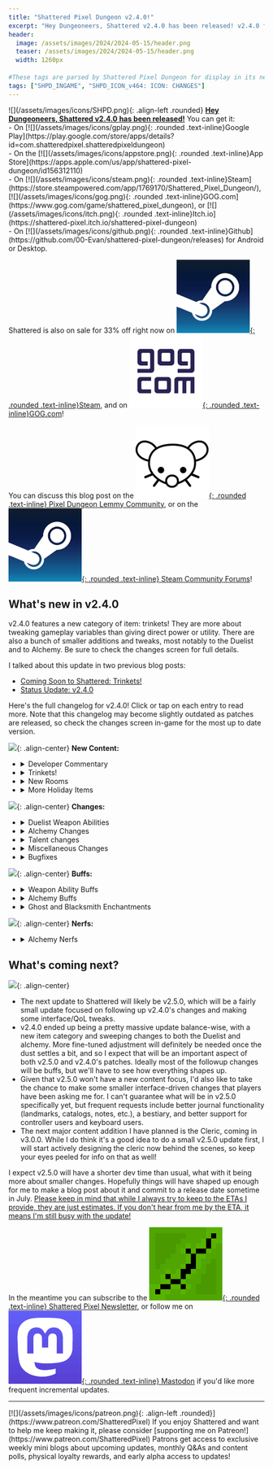 ```yaml
---
title: "Shattered Pixel Dungeon v2.4.0!"
excerpt: "Hey Dungeoneers, Shattered v2.4.0 has been released! v2.4.0 features a new category of item: trinkets! They are more about tweaking gameplay variables than giving direct power or utility. There are also a bunch of smaller additions and tweaks, most notably to the Duelist and to Alchemy. Be sure to check the changes screen for full details."
header:
  image: /assets/images/2024/2024-05-15/header.png
  teaser: /assets/images/2024/2024-05-15/header.png
  width: 1260px

#These tags are parsed by Shattered Pixel Dungeon for display in its news feed
tags: ["SHPD_INGAME", "SHPD_ICON_v464: ICON: CHANGES"]
---
```


<div markdown="1" class="img-text">
![](/assets/images/icons/SHPD.png){: .align-left .rounded} <b><u>Hey Dungeoneers, Shattered v2.4.0 has been released!</u></b> You can get it:<br>- On [![](/assets/images/icons/gplay.png){: .rounded .text-inline}Google Play](https://play.google.com/store/apps/details?id=com.shatteredpixel.shatteredpixeldungeon)<br>- On the [![](/assets/images/icons/appstore.png){: .rounded .text-inline}App Store](https://apps.apple.com/us/app/shattered-pixel-dungeon/id156312110)<br>- On [![](/assets/images/icons/steam.png){: .rounded .text-inline}Steam](https://store.steampowered.com/app/1769170/Shattered_Pixel_Dungeon/), [![](/assets/images/icons/gog.png){: .rounded .text-inline}GOG.com](https://www.gog.com/game/shattered_pixel_dungeon), or [![](/assets/images/icons/itch.png){: .rounded .text-inline}Itch.io](https://shattered-pixel.itch.io/shattered-pixel-dungeon)<br>- On [![](/assets/images/icons/github.png){: .rounded .text-inline}Github](https://github.com/00-Evan/shattered-pixel-dungeon/releases) for Android or Desktop.
</div>

Shattered is also on sale for 33% off right now on [![](/assets/images/icons/steam.png){: .rounded .text-inline}Steam](https://store.steampowered.com/app/1769170/Shattered_Pixel_Dungeon/), and on [![](/assets/images/icons/gog.png){: .rounded .text-inline}GOG.com](https://www.gog.com/game/shattered_pixel_dungeon)!

You can discuss this blog post on the [![](/assets/images/icons/lemmy.png){: .rounded .text-inline} Pixel Dungeon Lemmy Community](https://lemmy.world/post/15433903), or on the [![](/assets/images/icons/steam.png){: .rounded .text-inline} Steam Community Forums](https://steamcommunity.com/app/1769170/eventcomments/4333103687422983939)!

## What's new in v2.4.0

v2.4.0 features a new category of item: trinkets! They are more about tweaking gameplay variables than giving direct power or utility. There are also a bunch of smaller additions and tweaks, most notably to the Duelist and to Alchemy. Be sure to check the changes screen for full details.

I talked about this update in two previous blog posts:
- [Coming Soon to Shattered: Trinkets!](https://shatteredpixel.com/blog/coming-soon-to-shattered-trinkets.html)
- [Status Update: v2.4.0](https://shatteredpixel.com/blog/status-update-v240.html)

Here's the full changelog for v2.4.0! Click or tap on each entry to read more. Note that this changelog may become slightly outdated as patches are released, so check the changes screen in-game for the most up to date version.

![](/assets/images/{{page.date|date:'%Y/%Y-%m-%d'}}/new.png){: .align-center}
**New Content:**
<ul>
<li><details markdown="1"><summary>Developer Commentary</summary><blockquote markdown="1">
- Released May 15th, 2024
- 118 days after Shattered v2.3.0

Dev commentary will be added here in the future.
</blockquote></details></li>
<li><details markdown="1"><summary>Trinkets!</summary><blockquote markdown="1">
**A new category of item has been added: Trinkets!**

Trinkets are a new item type produced and upgraded via alchemical energy, and are more about tweaking gameplay variables than giving direct power or utility.

Look out for a trinket catalyst in the early stages of the game, which you can use at the first alchemy pot to produce one of three trinket options. There are **11 trinkets in total**.
</blockquote></details></li>
<li><details markdown="1"><summary>New Rooms</summary><blockquote markdown="1">
**New standard rooms have been added to the various regions of the game!**

This includes one totally new room per region, and two new variants of entrance/exit rooms per region. Rooms that are mostly empty rectangles are now much less common, and there's a bunch of variety for which rooms can have entrance/exit stairs in them.

Entrance rooms are now also capable of merging with other rooms in a dungeon floor, but there are some guarantees so that enemies won't ever be near you right after descending to a new floor.
</blockquote></details></li>
<li><details markdown="1"><summary>More Holiday Items</summary><blockquote markdown="1">
**I've added more holiday items for the rest of 2024!**

Expect to see some new temporary holiday overrides for cornish pasties for:
- Pride in late June
- Shattered's Birthday in early August
- Pixel Dungeon's Birthday in early December
- New Years in late December and early January

This is in addition to the usual pumpkin pie around Halloween and candy cane around the Winter Holidays.

...I may have also added a tiny little surprise for Rat King's birthday, but that won't appear until 2025.
</blockquote></details></li>
</ul>

![](/assets/images/{{page.date|date:'%Y/%Y-%m-%d'}}/changes.png){: .align-center}
**Changes:**
<ul>
<li><details markdown="1"><summary>Duelist Weapon Abilities</summary><blockquote markdown="1">
I'm making some overarching changes to the Duelist's weapon abilities, to make them stronger and feel more impactful:
- Weapon ability charge speed down by 33%
- Weapon ability charge cap reduced to 2-8, from 3-10
- Weapon abilities buffed across the board
- Some talents adjusted to account for weapon charges being less frequent
- Weapon abilities now directly state their damage ranges
Check the buffs and talent changes section for specific weapon ability and talent changes.

There are also some changes to the Champion subclass to go along with this:
- Champion's two weapons now share a charge count, but Champion gets boosted max charges and charge speed.
- Champion's secondary charge talent has been replaced with a new talent that encourages varied ability use.
</blockquote></details></li>
<li><details markdown="1"><summary>Alchemy Changes</summary><blockquote markdown="1">
I've made a bunch of changes to the alchemy system to streamline things and complement the addition of trinkets:

- Catalysts have been removed entirely, recipes that required one now simply cost 8 or 9 more energy.
- A new unstable brew and spell have been added, which give random potion/scroll effects.
- Aqua Blast and Featherfall are now a brew and elixir, otherwise unchanged.
- High value potions/scrolls now grant a little more energy if they are energized.
- Alchemy pots now always spawn on the 3rd or 4th floor in each region.
- Various UI improvements have been made to the alchemy screen.

Various specific alchemy items have also received changes to their energy cost, output quantity, or mechanics. Check the buffs and nerfs section for more details on those.
</blockquote></details></li>
<li><details markdown="1"><summary>Talent changes</summary><blockquote markdown="1">
Duelist talents have been changed to account for adjustments to weapon charge mechanics:
- **Aggressive Barrier** shielding increased to 3/5 from 3, threshold changed to 50% from 40%/60%.
- **Focused Meal** charge boost reduced to 0.67/1 from 1/1.5.
- **Weapon Recharging** boost reduced to every 15/10 turns from every 10/6 turns.
- **Counter Ability** now grants up to 1.5 charges, instead of reducing cost.

I've made some changes meant to improve some of the least popular T1 talents:
- **Cached Rations** now awards a smaller number of unique 'supply rations'. These rations grant a little healing and cloak charge.
- **Test Subject and Tested Hypothesis** have been replaced with two new talents that grant small combat bonuses.

Plus one change to an unnecessarily complex T1 talent:
- **Hearty Meal** has been simplified, now just has one threshold at 30% HP
</blockquote></details></li>
<li><details markdown="1"><summary>Miscellaneous Changes</summary><blockquote markdown="1">
**Highlights:**
- Potion and Scroll talents can now trigger from elixirs, brews, and spells
- Ankh resurrection window now warns if two items aren't selected
- Trying to attack an enemy that has charmed you now shows a warning

**Heroes:**
- Gladiator and Monk now include brief ability descriptions in their subclass descriptions
- Ability descriptions for Gladiator and Monk now change if their abilities are empowered

**Items:**
- Thrown weapons now state when they break in the game log
- Tipped darts now last forever when reaching 100 uses, like other thrown weapons
- Dried rose now includes the ghost's strength in its description
- Plant effects (e.g. fadeleaf) now trigger before traps when time freeze ends

**Misc:**
- Updated various code dependencies
- Slight optimizations to memory use
- Improved the error message on Android when native code is missing
- Removed the power saver setting on Android 4.4+ devices, if the user hadn't already enabled it.
(Power saver was always meant for very old Android devices. It gives no real benefit for more modern ones.)
</blockquote></details></li>
<li><details markdown="1"><summary>Bugfixes</summary><blockquote markdown="1">
Fixed the following bugs:

**Highlights:**
- Ruins rooms in the last region using incorrect wall shapes since v2.2.0
- Rare cases where some victory badges would not save if game was immediately closed
- Rare cases where game actors could continue to process for a moment when hero falls into a chasm
- Various cases where characters would not play death animations if they died while paralyzed

**Enemies:**
- Newborn elemental boss rarely firing its attack through walls
- Rare cases where the final boss could command minions to attack themselves
- Gnoll geomancer and sappers potentially dropping boulders next to entrance
- Gnoll sappers granting armor to corrupted gnoll guards
- Necromancer skeletons not following necromancer's aggro in some cases
- Teleportation effects not accounting for large characters in specific cases
- DM-300 not becoming supercharged if exactly damaged to the supercharge threshold

**Items pt.1:**
- Armband not working on hiding mimics
- Chilling enchant reducing chill duration in rare cases
- Rare cases where lucky enchant wouldn't trigger
- Runestones affecting terrain when thrown at a character
- Thrown weapons sticking to downed ghouls in some cases
- Camouflage glyph not working if hero uses ethereal chains to move into grass
- Sandals of nature incorrectly interacting with artifact charging
- Various specific errors with artifact charge boosting
- King's crown not preserving armor hardening

**Items pt.2:**
- Brimstone glyph not benefiting from glyph power boosts past +50%
- Errors when leaving/entering blacksmith's area while a boomerang was circling back
- Transfusion not benefiting from wand damage bonuses
- Dwarf King's crown automatically IDing armor
- Armband allowing more than one steal in specific cases
- Swiftness glyph ignoring nearby enemies in specific cases
- Stone of fear applying to hero and allies
- Spike ability overriding elastic enchant in some cases
- Geyser traps and aqua brew not extinguishing flames

**Heroes:**
- Duelist's swift equip not working during time freeze
- Monk's flurry of blows not using projecting enchantment when empowered
- Various battlemage on-hit effects not showing as magical damage
- Empowered strike talent not working with blastwave
- Challenge ability incorrectly working on neutral mobs
- Seer shot talent not working in blacksmith quest area

**Misc:**
- Various minor visual and textual errors
- Various rare crash bugs
- Specific cases where unbreakable traps could spawn in halls in the caves
- Music not properly pausing in background on desktop in some cases
- Various rare errors when game launches in fullscreen
- 'taste vengeance' badge not being earnable in a run after unlocking it
</blockquote></details></li>
</ul>

![](/assets/images/{{page.date|date:'%Y/%Y-%m-%d'}}/buffs.png){: .align-center}
**Buffs:**
<ul>
<li><details markdown="1"><summary>Weapon Ability Buffs</summary><blockquote markdown="1">
- **Lunge** damage up
- **Cleave** damage up, is now instant if it kills, but no longer chains
- **Heavy Blow** damage up, non-surprise penalty changed to no bonus damage
- **Sneak** charge cost down to 1 from 2, invis duration now scales
- **Combo Strike** damage up, combo duration now resets on hit (like gladiator)
- **Spike** damage up
- **Defensive Stance** charge cost down to 1 from 2, duration now scales
- **Harvest** charge cost down to 1 from 2, bleed amount dealt is now constant
- **Sword Dance** charge cost down to 1 from 2, duration now scales, ACC boost up to 50%
- **Block** duration now scales, now keeps blocking until you attack
- **Lash** now deals bonus damage and is guaranteed to hit all targets
- **Spin** charge cost down to 1 from 2
- **Runic Strike** enchant boost now scales
- **Charge Shot** AOE up to 7x7 from 5x5, dart durability boost now scales
- **Retribution** is now instant if it kills
- **Brawler's Stance** now deals bonus damage, reduces recharge speed instead of costing charge per hit
</blockquote></details></li>
<li><details markdown="1"><summary>Alchemy Buffs</summary><blockquote markdown="1">
Firstly, many items have received simple energy cost reductions. Note that all energy costs are after accounting for catalyst removal
- **Caustic Brew** cost down to 1 from 2
- **Blizzard Brew** cost down to 8 from 11
- **Shocking Brew** cost down to 10 from 14
- **Aqua Brew** cost down to 8 from 11
- **Elixir of Dragon's Blood** cost down to 10 from 14
- **Telekinetic Grab** cost down to 10 from 11
- **Beacon of Returning** cost down to 12 from 15
- **Magical Infusion** cost down to 12 from 13
- **Recycle** cost down to 12 from 17

Some alchemy produce has also received bigger buffs:
- **Elixir of Toxic Essence** cost down to 8 from 10, spreads gas quicker, and gives 5 turns of lingering gas immunity
- **Elixir of Icy Touch** cost down to 6 from 14 and now applies 3 chill each hit, up from 2
- **Wild Energy** now requires a regular scroll of recharging, instead of mystical energy
- **Reclaim Trap** cost up to 8 from 6, but output quantity increased to 5 from 4
- **Alchemize** has a new recipe, it is now much cheaper to make
- **Summon Elemental** cost down to 10 from 15 and buffing the spell now persists after use
</blockquote></details></li>
<li><details markdown="1"><summary>Ghost and Blacksmith Enchantments</summary><blockquote markdown="1">
I've given a slight boost to the rewards of the Ghost quest and Blacksmith's smith reward, aimed at making enchantments/glyphs more likely. this should hopefully make these rewards a bit more interesting more.

- Ghost reward enchant rate up to 20% from 10%
- Blacksmith smith reward enchant rate up to 30% from 0%
</blockquote></details></li>
</ul>

![](/assets/images/{{page.date|date:'%Y/%Y-%m-%d'}}/nerfs.png){: .align-center}
**Nerfs:**
<ul>
<li><details markdown="1"><summary>Alchemy Nerfs</summary><blockquote markdown="1">
- **Elixir of Might** cost up to 16 from 14 (after account for catalyst removal)
- **Phase Shift** cost down to 10 from 13, but output quantity down to 6 from 8
</blockquote></details></li>
</ul>

## What's coming next?

![](/assets/images/{{page.date|date:'%Y/%Y-%m-%d'}}/upcoming.png){: .align-center}

- The next update to Shattered will likely be v2.5.0, which will be a fairly small update focused on following up v2.4.0's changes and making some interface/QoL tweaks. 
- v2.4.0 ended up being a pretty massive update balance-wise, with a new item category and sweeping changes to both the Duelist and alchemy. More fine-tuned adjustment will definitely be needed once the dust settles a bit, and so I expect that will be an important aspect of both v2.5.0 and v2.4.0's patches. Ideally most of the followup changes will be buffs, but we'll have to see how everything shapes up.
- Given that v2.5.0 won't have a new content focus, I'd also like to take the chance to make some smaller interface-driven changes that players have been asking me for. I can't guarantee what will be in v2.5.0 specifically yet, but frequent requests include better journal functionality (landmarks, catalogs, notes, etc.), a bestiary, and better support for controller users and keyboard users.
- The next major content addition I have planned is the Cleric, coming in v3.0.0. While I do think it's a good idea to do a small v2.5.0 update first, I will start actively designing the cleric now behind the scenes, so keep your eyes peeled for info on that as well!

I expect v2.5.0 will have a shorter dev time than usual, what with it being more about smaller changes. Hopefully things will have shaped up enough for me to make a blog post about it and commit to a release date sometime in July. <u>Please keep in mind that while I always try to keep to the ETAs I provide, they are just estimates. If you don't hear from me by the ETA, it means I'm still busy with the update!</u>

In the meantime you can subscribe to the [![](/assets/images/icons/avatar.png){: .rounded .text-inline} Shattered Pixel Newsletter](/newsletter), or follow me on [![](/assets/images/icons/mastodon.png){: .rounded .text-inline} Mastodon](https://mastodon.gamedev.place/@ShatteredPixel) if you'd like more frequent incremental updates.

---

<div markdown="1" style="display: inline-block;">
[![](/assets/images/icons/patreon.png){: .align-left .rounded}](https://www.patreon.com/ShatteredPixel) If you enjoy Shattered and want to help me keep making it, please consider [supporting me on Patreon!](https://www.patreon.com/ShatteredPixel) Patrons get access to exclusive weekly mini blogs about upcoming updates, monthly Q&As and content polls, physical loyalty rewards, and early alpha access to updates!
</div>
